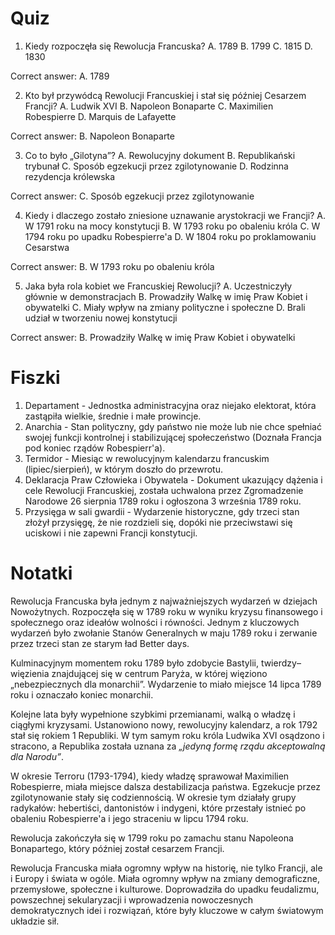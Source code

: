  # Quiz

1. Kiedy rozpoczęła się Rewolucja Francuska?
A. 1789
B. 1799
C. 1815
D. 1830

Correct answer: A. 1789

2. Kto był przywódcą Rewolucji Francuskiej i stał się później Cesarzem Francji?
A. Ludwik XVI
B. Napoleon Bonaparte
C. Maximilien Robespierre
D. Marquis de Lafayette

Correct answer: B. Napoleon Bonaparte

3. Co to było „Gilotyna”?
A. Rewolucyjny dokument
B. Republikański trybunał
C. Sposób egzekucji przez zgilotynowanie
D. Rodzinna rezydencja królewska

Correct answer: C. Sposób egzekucji przez zgilotynowanie

4. Kiedy i dlaczego zostało zniesione uznawanie arystokracji we Francji?
A. W 1791 roku na mocy konstytucji
B. W 1793 roku po obaleniu króla
C. W 1794 roku po upadku Robespierre'a
D. W 1804 roku po proklamowaniu Cesarstwa

Correct answer: B. W 1793 roku po obaleniu króla

5. Jaka była rola kobiet we Francuskiej Rewolucji?
A. Uczestniczyły głównie w demonstracjach
B. Prowadziły Walkę w imię Praw Kobiet i obywatelki
C. Miały wpływ na zmiany polityczne i społeczne
D. Brali udział w tworzeniu nowej konstytucji

Correct answer: B. Prowadziły Walkę w imię Praw Kobiet i obywatelki

# Fiszki

1. Departament - Jednostka administracyjna oraz niejako elektorat, która zastąpiła wielkie, średnie i małe prowincje.
2. Anarchia - Stan polityczny, gdy państwo nie może lub nie chce spełniać swojej funkcji kontrolnej i stabilizującej społeczeństwo (Doznała Francja pod koniec rządów Robespierr'a).
3. Termidor - Miesiąc w rewolucyjnym kalendarzu francuskim (lipiec/sierpień), w którym doszło do przewrotu.
4. Deklaracja Praw Człowieka i Obywatela - Dokument ukazujący dążenia i cele Rewolucji Francuskiej, została uchwalona przez Zgromadzenie Narodowe 26 sierpnia 1789 roku i ogłoszona 3 września 1789 roku.
5. Przysięga w sali gwardii - Wydarzenie historyczne, gdy trzeci stan złożył przysięgę, że nie rozdzieli się, dopóki nie przeciwstawi się uciskowi i nie zapewni Francji konstytucji.

# Notatki

Rewolucja Francuska była jednym z najważniejszych wydarzeń w dziejach Nowożytnych. Rozpoczęła się w 1789 roku w wyniku kryzysu finansowego i społecznego oraz ideałów wolności i równości. Jednym z kluczowych wydarzeń było zwołanie Stanów Generalnych w maju 1789 roku i zerwanie przez trzeci stan ze starym ład Better days.

Kulminacyjnym momentem roku 1789 było zdobycie Bastylii, twierdzy–więzienia znajdującej się w centrum Paryża, w której więziono „nebezpiecznych dla monarchii”. Wydarzenie to miało miejsce 14 lipca 1789 roku i oznaczało koniec monarchii.

Kolejne lata były wypełnione szybkimi przemianami, walką o władzę i ciągłymi kryzysami. Ustanowiono nowy, rewolucyjny kalendarz, a rok 1792 stał się rokiem 1 Republiki. W tym samym roku króla Ludwika XVI osądzono i stracono, a Republika została uznana za *„jedyną formę rządu akceptowalną dla Narodu”*.

W okresie Terroru (1793-1794), kiedy władzę sprawował Maximilien Robespierre, miała miejsce dalsza destabilizacja państwa. Egzekucje przez zgilotynowanie stały się codziennością. W okresie tym działały grupy radykałów: hebertiści, dantonistów i indygeni, które przestały istnieć po obaleniu Robespierre'a i jego straceniu w lipcu 1794 roku.

Rewolucja zakończyła się w 1799 roku po zamachu stanu Napoleona Bonapartego, który później został cesarzem Francji.

Rewolucja Francuska miała ogromny wpływ na historię, nie tylko Francji, ale i Europy i świata w ogóle. Miała ogromny wpływ na zmiany demograficzne, przemysłowe, społeczne i kulturowe. Doprowadziła do upadku feudalizmu, powszechnej sekularyzacji i wprowadzenia nowoczesnych demokratycznych idei i rozwiązań, które były kluczowe w całym światowym układzie sił.